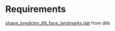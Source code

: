 Requirements
============
[shape_predictor_68_face_landmarks.dat](http://dlib.net/files/shape_predictor_68_face_landmarks.dat.bz2) from dlib
